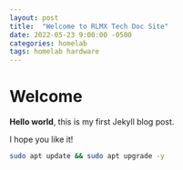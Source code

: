 ```yaml
---
layout: post
title:  "Welcome to RLMX Tech Doc Site"
date: 2022-05-23 9:00:00 -0500
categories: homelab
tags: homelab hardware
---
```


# Welcome

**Hello world**, this is my first Jekyll blog post.

I hope you like it!

```bash
sudo apt update && sudo apt upgrade -y
```